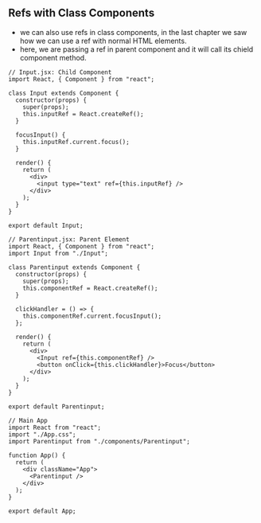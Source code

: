 ## Refs with Class Components

- we can also use refs in class components, in the last chapter we saw how we can use a ref with normal HTML elements.
- here, we are passing a ref in parent component and it will call its chield component method.

```JSX
// Input.jsx: Child Component
import React, { Component } from "react";

class Input extends Component {
  constructor(props) {
    super(props);
    this.inputRef = React.createRef();
  }

  focusInput() {
    this.inputRef.current.focus();
  }

  render() {
    return (
      <div>
        <input type="text" ref={this.inputRef} />
      </div>
    );
  }
}

export default Input;
```

```JSX
// Parentinput.jsx: Parent Element
import React, { Component } from "react";
import Input from "./Input";

class Parentinput extends Component {
  constructor(props) {
    super(props);
    this.componentRef = React.createRef();
  }

  clickHandler = () => {
    this.componentRef.current.focusInput();
  };

  render() {
    return (
      <div>
        <Input ref={this.componentRef} />
        <button onClick={this.clickHandler}>Focus</button>
      </div>
    );
  }
}

export default Parentinput;
```

```JSX
// Main App
import React from "react";
import "./App.css";
import Parentinput from "./components/Parentinput";

function App() {
  return (
    <div className="App">
      <Parentinput />
    </div>
  );
}

export default App;
```
